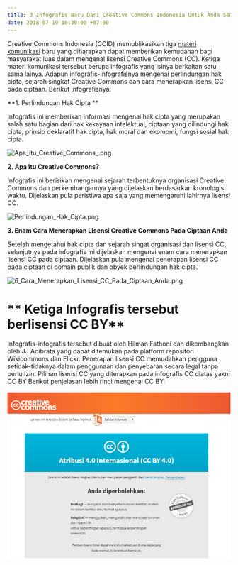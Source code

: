 ```yaml
---
title: 3 Infografis Baru Dari Creative Commons Indonesia Untuk Anda Semua!
date: 2018-07-19 10:30:00 +07:00
---
```


Creative Commons Indonesia (CCID) memublikasikan tiga [materi komunikasi](https://commons.wikimedia.org/wiki/Category:Materi_Komunikasi_Creative_Commons_Indonesia) baru yang diharapkan dapat memberikan kemudahan bagi masyarakat luas dalam mengenal lisensi Creative Commons (CC). Ketiga materi komunikasi tersebut berupa infografis yang isinya berkaitan satu sama lainya. Adapun infografis-infografisnya mengenai perlindungan hak cipta, sejarah singkat Creative Commons dan cara menerapkan lisensi CC pada ciptaan. Berikut infografisnya:

**1. Perlindungan Hak Cipta **

Infografis ini memberikan informasi mengenai hak cipta yang merupakan salah satu bagian dari hak kekayaan intelektual, ciptaan yang dilindungi hak cipta, prinsip deklaratif hak cipta, hak moral dan ekomomi, fungsi sosial hak cipta. 

![Apa_itu_Creative_Commons_.png](/uploads/Apa_itu_Creative_Commons_.png)

**2. Apa Itu Creative Commons?**

Infografis ini berisikan mengenai sejarah terbentuknya organisasi Creative Commons dan perkembangannya yang dijelaskan berdasarkan kronologis waktu. Dijelaskan pula peristiwa apa saja yang memengaruhi lahirnya lisensi CC.

![Perlindungan_Hak_Cipta.png](/uploads/Perlindungan_Hak_Cipta.png)

**3. Enam Cara Menerapkan Lisensi Creative Commons Pada Ciptaan Anda**

Setelah mengetahui hak cipta dan sejarah singat organisasi dan lisensi CC, selanjutnya pada infografis ini dijelaskan mengenai enam cara menerapkan lisensi CC pada ciptaan. Dijelaskan pula mengenai penerapan lisensi CC pada ciptaan di domain publik dan obyek perlindungan hak cipta.


![6_Cara_Menerapkan_Lisensi_CC_Pada_Ciptaan_Anda.png](/uploads/6_Cara_Menerapkan_Lisensi_CC_Pada_Ciptaan_Anda.png)

# ** Ketiga Infografis tersebut berlisensi CC BY**

Infografis-infografis tersebut dibuat oleh Hilman Fathoni dan dikembangkan oleh JJ Adibrata yang dapat ditemukan pada platform repositori  Wikicommons dan Flickr. Penerapan lisensi CC memudahkan pengguna setidak-tidaknya dalam penggunaan dan penyebaran secara legal tanpa perlu izin. Pilihan lisensi CC yang diterapkan pada infografis CC diatas yakni CC BY  Berikut penjelasan lebih rinci mengenai CC BY:

![CC BY 4.0.jpg](/uploads/CC%20BY%204.0.jpg)